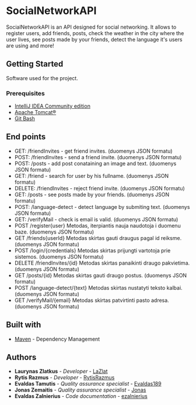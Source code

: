 # SocialNetworkAPI

SocialNetworkAPI is an API designed for social networking. It allows to register users, add friends, posts, check the weather in the city where the user lives, see posts made by your friends, detect the language it's users are using and more!


## Getting Started

Software used for the project.

### Prerequisites

* [IntelliJ IDEA Community edition](https://www.jetbrains.com/idea/download/#section=windows)
* [Apache Tomcat®](https://tomcat.apache.org/download-90.cgi)
* [Git Bash](https://git-scm.com/downloads)

## End points

* GET: /friendInvites - get friend invites. (duomenys JSON formatu)
* POST: /friendInvites - send a friend invite. (duomenys JSON formatu)
* POST: /posts - add post conataining an image and text. (duomenys JSON formatu)
* GET: /friend - search for user by his fullname. (duomenys JSON formatu)
* DELETE: /friendInvites - reject friend invite. (duomenys JSON formatu)
* GET: /posts - see posts made by your friends. (duomenys JSON formatu)
* POST: /language-detect - detect language by submiting text. (duomenys JSON formatu)
* GET: /verifyMail - check is email is valid. (duomenys JSON formatu)
* POST /register{user} Metodas, iterpiantis nauja naudotoja i duomenu baze. (duomenys JSON formatu)
* GET /friends{userId} Metodas skirtas gauti draugus pagal id reiksme. (duomenys JSON formatu)
* POST /login/{credentials} Metodas skirtas prijungti vartotoja prie sistemos. (duomenys JSON formatu)
* DELETE /friendInvites/{id} Metodas skirtas panaikinti draugo pakvietima. (duomenys JSON formatu)
* GET /posts/{id} Metodas skirtas gauti draugo postus. (duomenys JSON formatu)
* POST /language-detect/{text} Metodas skirtas nustatyti teksto kalbai. (duomenys JSON formatu)
* GET /verifyMail/{email} Metodas skirtas patvirtinti pasto adresa. (duomenys JSON formatu)

## Built with

* [Maven](https://maven.apache.org/) - Dependency Management

## Authors

* **Laurynas Zlatkus** - *Developer* - [LaZlat](https://github.com/LaZlat)
* **Rytis Razmus** - *Developer* - [RytisRazmus](https://github.com/RytisRazmus)
* **Evaldas Tamutis** - *Quality assurance specialist* - [Evaldas189](https://github.com/Evaldas189)
* **Jonas Zemaitis** - *Quality assurance specialist* - [Jonas](https://github.com/JonasPonas)
* **Evaldas Zalnierius** - *Code documentation* - [ezalnierius](https://github.com/ezalnierius)
